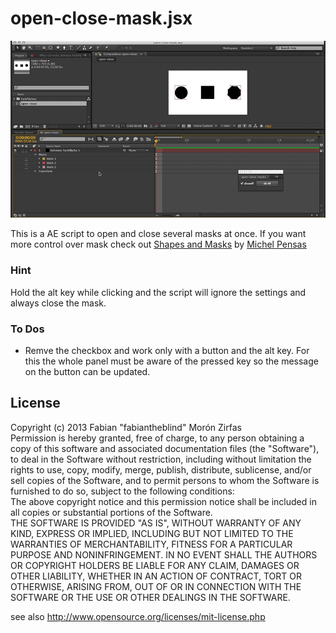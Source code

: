 open-close-mask.jsx
===================

![gif ani](screenrec-ocmask.gif)  

This is a AE script to open and close several masks at once. If you want more control over mask check out [Shapes and Masks](http://aescripts.com/shapes-and-masks/) by [Michel Pensas](http://aescripts.com/authors/m-p/michel-pensas/)   

### Hint  
Hold the alt key while clicking and the script will ignore the settings and always close the mask.

### To Dos
- Remve the checkbox and work only with a button and the alt key. For this the whole panel must be aware of the pressed key so the message on the button can be updated.  

## License
Copyright (c)  2013 Fabian "fabiantheblind" Morón Zirfas  
Permission is hereby granted, free of charge, to any person obtaining a copy of this software and associated documentation files (the "Software"), to deal in the Software  without restriction, including without limitation the rights to use, copy, modify, merge, publish, distribute, sublicense, and/or sell copies of the Software, and to  permit persons to whom the Software is furnished to do so, subject to the following conditions:  
The above copyright notice and this permission notice shall be included in all copies or substantial portions of the Software.  
THE SOFTWARE IS PROVIDED "AS IS", WITHOUT WARRANTY OF ANY KIND, EXPRESS OR IMPLIED, INCLUDING BUT NOT LIMITED TO THE WARRANTIES OF MERCHANTABILITY, FITNESS FOR A  PARTICULAR PURPOSE AND NONINFRINGEMENT. IN NO EVENT SHALL THE AUTHORS OR COPYRIGHT HOLDERS BE LIABLE FOR ANY CLAIM, DAMAGES OR OTHER LIABILITY, WHETHER IN AN ACTION OF  CONTRACT, TORT OR OTHERWISE, ARISING FROM, OUT OF OR IN CONNECTION WITH THE SOFTWARE OR THE USE OR OTHER DEALINGS IN THE SOFTWARE.  

see also http://www.opensource.org/licenses/mit-license.php

